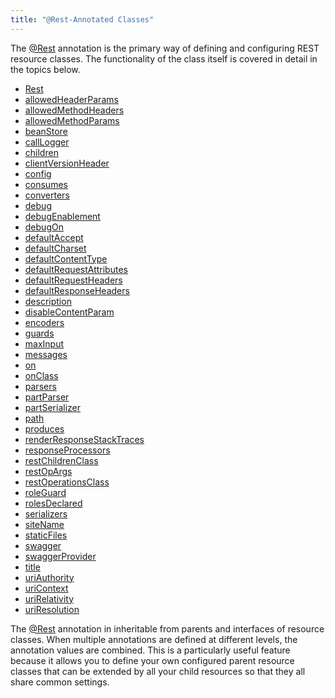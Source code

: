 ```yaml
---
title: "@Rest-Annotated Classes"
---
```


The [@Rest](../apidocs/org/apache/juneau/rest/annotation/Rest.html) annotation is the primary way of defining
and configuring REST resource classes.
The functionality of the class itself is covered in detail in the topics below.
- [Rest](../apidocs/org/apache/juneau/rest/annotation/Rest.html)
- [allowedHeaderParams](../apidocs/org/apache/juneau/rest/annotation/Rest.html#allowedHeaderParams())
- [allowedMethodHeaders](../apidocs/org/apache/juneau/rest/annotation/Rest.html#allowedMethodHeaders())
- [allowedMethodParams](../apidocs/org/apache/juneau/rest/annotation/Rest.html#allowedMethodParams())
- [beanStore](../apidocs/org/apache/juneau/rest/annotation/Rest.html#beanStore())
- [callLogger](../apidocs/org/apache/juneau/rest/annotation/Rest.html#callLogger())
- [children](../apidocs/org/apache/juneau/rest/annotation/Rest.html#children())
- [clientVersionHeader](../apidocs/org/apache/juneau/rest/annotation/Rest.html#clientVersionHeader())
- [config](../apidocs/org/apache/juneau/rest/annotation/Rest.html#config())
- [consumes](../apidocs/org/apache/juneau/rest/annotation/Rest.html#consumes())
- [converters](../apidocs/org/apache/juneau/rest/annotation/Rest.html#converters())
- [debug](../apidocs/org/apache/juneau/rest/annotation/Rest.html#debug())
- [debugEnablement](../apidocs/org/apache/juneau/rest/annotation/Rest.html#debugEnablement())
- [debugOn](../apidocs/org/apache/juneau/rest/annotation/Rest.html#debugOn())
- [defaultAccept](../apidocs/org/apache/juneau/rest/annotation/Rest.html#defaultAccept())
- [defaultCharset](../apidocs/org/apache/juneau/rest/annotation/Rest.html#defaultCharset())
- [defaultContentType](../apidocs/org/apache/juneau/rest/annotation/Rest.html#defaultContentType())
- [defaultRequestAttributes](../apidocs/org/apache/juneau/rest/annotation/Rest.html#defaultRequestAttributes())
- [defaultRequestHeaders](../apidocs/org/apache/juneau/rest/annotation/Rest.html#defaultRequestHeaders())
- [defaultResponseHeaders](../apidocs/org/apache/juneau/rest/annotation/Rest.html#defaultResponseHeaders())
- [description](../apidocs/org/apache/juneau/rest/annotation/Rest.html#description())
- [disableContentParam](../apidocs/org/apache/juneau/rest/annotation/Rest.html#disableContentParam())
- [encoders](../apidocs/org/apache/juneau/rest/annotation/Rest.html#encoders())
- [guards](../apidocs/org/apache/juneau/rest/annotation/Rest.html#guards())
- [maxInput](../apidocs/org/apache/juneau/rest/annotation/Rest.html#maxInput())
- [messages](../apidocs/org/apache/juneau/rest/annotation/Rest.html#messages())
- [on](../apidocs/org/apache/juneau/rest/annotation/Rest.html#on())
- [onClass](../apidocs/org/apache/juneau/rest/annotation/Rest.html#onClass())
- [parsers](../apidocs/org/apache/juneau/rest/annotation/Rest.html#parsers())
- [partParser](../apidocs/org/apache/juneau/rest/annotation/Rest.html#partParser())
- [partSerializer](../apidocs/org/apache/juneau/rest/annotation/Rest.html#partSerializer())
- [path](../apidocs/org/apache/juneau/rest/annotation/Rest.html#path())
- [produces](../apidocs/org/apache/juneau/rest/annotation/Rest.html#produces())
- [renderResponseStackTraces](../apidocs/org/apache/juneau/rest/annotation/Rest.html#renderResponseStackTraces())
- [responseProcessors](../apidocs/org/apache/juneau/rest/annotation/Rest.html#responseProcessors())
- [restChildrenClass](../apidocs/org/apache/juneau/rest/annotation/Rest.html#restChildrenClass())
- [restOpArgs](../apidocs/org/apache/juneau/rest/annotation/Rest.html#restOpArgs())
- [restOperationsClass](../apidocs/org/apache/juneau/rest/annotation/Rest.html#restOperationsClass())
- [roleGuard](../apidocs/org/apache/juneau/rest/annotation/Rest.html#roleGuard())
- [rolesDeclared](../apidocs/org/apache/juneau/rest/annotation/Rest.html#rolesDeclared())
- [serializers](../apidocs/org/apache/juneau/rest/annotation/Rest.html#serializers())
- [siteName](../apidocs/org/apache/juneau/rest/annotation/Rest.html#siteName())
- [staticFiles](../apidocs/org/apache/juneau/rest/annotation/Rest.html#staticFiles())
- [swagger](../apidocs/org/apache/juneau/rest/annotation/Rest.html#swagger())
- [swaggerProvider](../apidocs/org/apache/juneau/rest/annotation/Rest.html#swaggerProvider())
- [title](../apidocs/org/apache/juneau/rest/annotation/Rest.html#title())
- [uriAuthority](../apidocs/org/apache/juneau/rest/annotation/Rest.html#uriAuthority())
- [uriContext](../apidocs/org/apache/juneau/rest/annotation/Rest.html#uriContext())
- [uriRelativity](../apidocs/org/apache/juneau/rest/annotation/Rest.html#uriRelativity())
- [uriResolution](../apidocs/org/apache/juneau/rest/annotation/Rest.html#uriResolution())

The [@Rest](../apidocs/org/apache/juneau/rest/annotation/Rest.html) annotation in inheritable from parents and interfaces of resource classes.
When multiple annotations are defined at different levels, the annotation values are combined.
This is a particularly useful feature because it allows you to define your own configured parent
resource classes that can be extended by all your child resources so that they all share common
settings.
